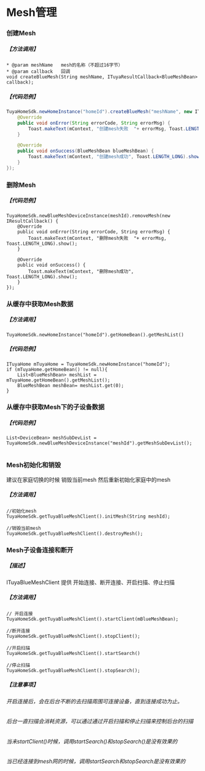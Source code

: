 # Mesh管理
### 创建Mesh

##### 【方法调用】
```
* @param meshName   mesh的名称（不超过16字节）
* @param callback   回调
void createBlueMesh(String meshName, ITuyaResultCallback<BlueMeshBean> callback);
```

##### 【代码范例】
``` java
TuyaHomeSdk.newHomeInstance("homeId").createBlueMesh("meshName", new ITuyaResultCallback<BlueMeshBean>() {
    @Override
    public void onError(String errorCode, String errorMsg) {
        Toast.makeText(mContext, "创建mesh失败  "+ errorMsg, Toast.LENGTH_LONG).show();
    }

    @Override	
    public void onSuccess(BlueMeshBean blueMeshBean) {
        Toast.makeText(mContext, "创建mesh成功", Toast.LENGTH_LONG).show();
    }
});
```

### 删除Mesh

##### 【代码范例】
```
TuyaHomeSdk.newBlueMeshDeviceInstance(meshId).removeMesh(new IResultCallback() {
    @Override
    public void onError(String errorCode, String errorMsg) {
	    Toast.makeText(mContext, "删除mesh失败  "+ errorMsg, Toast.LENGTH_LONG).show();
    }
	
    @Override
    public void onSuccess() {
	    Toast.makeText(mContext, "删除mesh成功", Toast.LENGTH_LONG).show();
    }
});

```

### 从缓存中获取Mesh数据
##### 【方法调用】
```
TuyaHomeSdk.newHomeInstance("homeId").getHomeBean().getMeshList()
```
##### 【代码范例】
```
ITuyaHome mTuyaHome = TuyaHomeSdk.newHomeInstance("homeId");
if (mTuyaHome.getHomeBean() != null){
	List<BlueMeshBean> meshList = mTuyaHome.getHomeBean().getMeshList();
	BlueMeshBean meshBean= meshList.get(0);
}            
```

### 从缓存中获取Mesh下的子设备数据
##### 【代码范例】
```
List<DeviceBean> meshSubDevList = TuyaHomeSdk.newBlueMeshDeviceInstance("meshId").getMeshSubDevList();
    
```


### Mesh初始化和销毁
建议在家庭切换的时候 销毁当前mesh  然后重新初始化家庭中的mesh

##### 【方法调用】
```
//初始化mesh
TuyaHomeSdk.getTuyaBlueMeshClient().initMesh(String meshId);       

//销毁当前mesh
TuyaHomeSdk.getTuyaBlueMeshClient().destroyMesh();       
```


### Mesh子设备连接和断开
##### 【描述】
ITuyaBlueMeshClient 提供 开始连接、断开连接、开启扫描、停止扫描

##### 【方法调用】
```
// 开启连接
TuyaHomeSdk.getTuyaBlueMeshClient().startClient(mBlueMeshBean);

//断开连接
TuyaHomeSdk.getTuyaBlueMeshClient().stopClient();

//开启扫描
TuyaHomeSdk.getTuyaBlueMeshClient().startSearch()

//停止扫描
TuyaHomeSdk.getTuyaBlueMeshClient().stopSearch();

```

##### 【注意事项】 
###### 开启连接后，会在后台不断的去扫描周围可连接设备，直到连接成功为止。
###### 后台一直扫描会消耗资源，可以通过通过开启扫描和停止扫描来控制后台的扫描
###### 当未startClient()时候，调用startSearch()和stopSearch()是没有效果的
###### 当已经连接到mesh网的时候，调用startSearch和stopSearch是没有效果的
